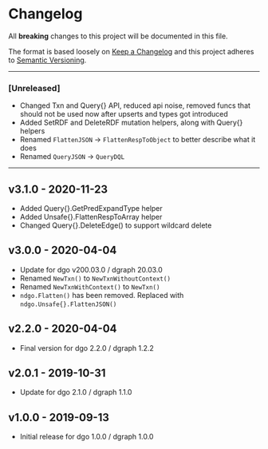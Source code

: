 # Changelog
All **breaking** changes to this project will be documented in this file.

The format is based loosely on [Keep a Changelog](http://keepachangelog.com/en/1.0.0/)
and this project adheres to [Semantic Versioning](https://semver.org/spec/v2.0.0.html).

---
### [Unreleased]
* Changed Txn and Query{} API, reduced api noise, removed funcs that should not be used now after upserts and types got introduced
* Added SetRDF and DeleteRDF mutation helpers, along with Query{} helpers
* Renamed `FlattenJSON` -> `FlattenRespToObject` to better describe what it does
* Renamed `QueryJSON` -> `QueryDQL`
---

## v3.1.0 - 2020-11-23

- Added Query{}.GetPredExpandType helper
- Added Unsafe{}.FlattenRespToArray helper
- Changed Query{}.DeleteEdge() to support wildcard delete

## v3.0.0 - 2020-04-04

- Update for dgo v200.03.0 / dgraph 20.03.0
- Renamed `NewTxn()` to `NewTxnWithoutContext()`
- Renamed `NewTxnWithContext()` to `NewTxn()`
- `ndgo.Flatten()` has been removed. Replaced with `ndgo.Unsafe{}.FlattenJSON()`

## v2.2.0 - 2020-04-04

- Final version for dgo 2.2.0 / dgraph 1.2.2

## v2.0.1 - 2019-10-31

- Update for dgo 2.1.0 / dgraph 1.1.0

## v1.0.0 - 2019-09-13

- Initial release for dgo 1.0.0 / dgraph 1.0.0
